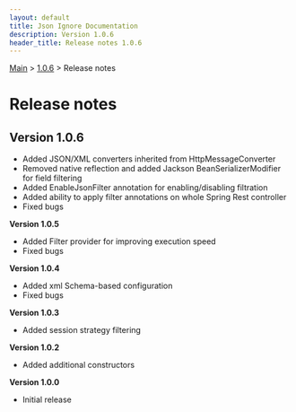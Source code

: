 ```yaml
---
layout: default
title: Json Ignore Documentation
description: Version 1.0.6
header_title: Release notes 1.0.6
---
```


[Main](../../index.MD) > [1.0.6](../index.MD) > Release notes

# Release notes

## Version 1.0.6
  * Added JSON/XML converters inherited from HttpMessageConverter
  * Removed native reflection and added Jackson BeanSerializerModifier for field filtering
  * Added EnableJsonFilter annotation for enabling/disabling filtration
  * Added ability to apply filter annotations on whole Spring Rest controller
  * Fixed bugs

**Version 1.0.5**
  * Added Filter provider for improving execution speed
  * Fixed bugs 

**Version 1.0.4**
  * Added xml Schema-based configuration
  * Fixed bugs 

**Version 1.0.3**
  * Added session strategy filtering

**Version 1.0.2**
  * Added additional constructors

**Version 1.0.0**
  * Initial release
